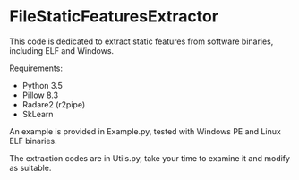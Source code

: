 # FileStaticFeaturesExtractor
This code is dedicated to extract static features from software binaries, including ELF and Windows.

Requirements:
- Python 3.5
- Pillow 8.3
- Radare2 (r2pipe)
- SkLearn

An example is provided in Example.py, tested with Windows PE and Linux ELF binaries.

The extraction codes are in Utils.py, take your time to examine it and modify as suitable.
